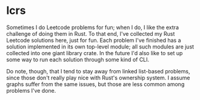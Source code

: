 # lcrs
Sometimes I do Leetcode problems for fun; when I do, I like the extra challenge of doing them in Rust. To that end, I've collected my Rust Leetcode solutions here, just for fun. Each problem I've finished has a solution implemented in its own top-level module; all such modules are just collected into one giant library crate. In the future I'd also like to set up some way to run each solution through some kind of CLI.

Do note, though, that I tend to stay away from linked list-based problems, since those don't really play nice with Rust's ownership system. I assume graphs suffer from the same issues, but those are less common among problems I've done.
